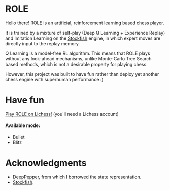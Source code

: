 # ROLE

Hello there! ROLE is an artificial, reinforcement learning based chess player.

It is trained by a mixture of self-play (Deep Q Learning + Experience Replay) and Imitation Learning on the 
[Stockfish](https://github.com/official-stockfish/Stockfish) engine, in which expert moves are directly input to the
replay memory.

Q Learning is a model-free RL algorithm. This means that ROLE plays without any look-ahead mechanisms, 
unlike Monte-Carlo Tree Search based methods, which is not a desirable property for playing chess.

However, this project was built to have fun rather than deploy yet another chess engine with superhuman performance :)

# Have fun
[Play ROLE on Lichess!](https://lichess.org/@/rolechess) (you'll need a Lichess account)
#### Available mode:
- Bullet
- Blitz


# Acknowledgments
- [DeepPepper](https://github.com/saikrishna-1996/deep_pepper_chess), from which I borrowed the state representation.
- [Stockfish](https://github.com/official-stockfish/Stockfish).
